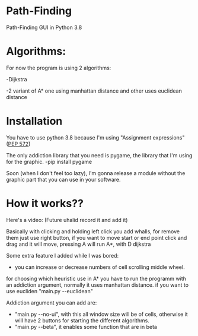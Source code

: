 # Path-Finding
Path-Finding GUI in Python 3.8

# Algorithms:

For now the program is using 2 algorithms:

-Dijkstra

-2 variant of A* one using manhattan distance and other uses euclidean distance

# Installation

You have to use python 3.8 because I'm using "Assignment expressions" ([PEP 572](https://www.python.org/dev/peps/pep-0572/))

The only addiction library that you need is pygame, the library that I'm using for the graphic.
-pip install pygame


Soon (when I don't feel too lazy), I'm gonna release a module without the graphic part that you can use in your software.

# How it works??

Here's a video:
(Future uhalid record it and add it)

Basically with clicking and holding left click you add whalls, for remove them just use right button,
if you want to move start or end point click and drag and it will move, pressing A will run A*, with D dijkstra

Some extra feature I added while I was bored:
- you can increase or decrease numbers of cell scrolling middle wheel.

for choosing which heuristic use in A* you have to run the programm with an addiction argument, normally it uses manhattan distance.
if you want to use eucliden "main.py --euclidean"

Addiction argument you can add are:
- "main.py --no-ui", with this all window size will be of cells, otherwise it will have 2 buttons for starting the different algorithms.
- "main.py --beta", it enables some function that are in beta
